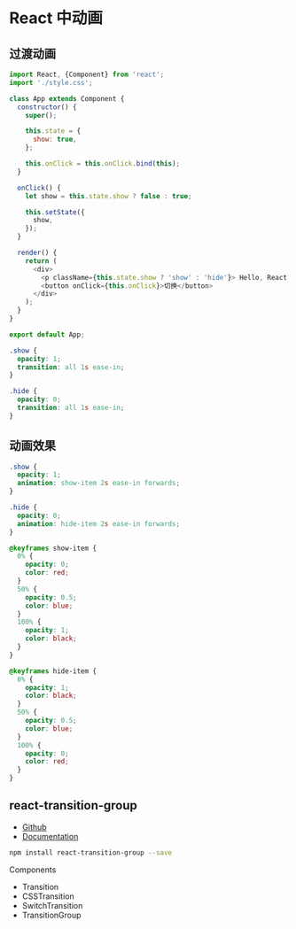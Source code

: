 # React 中动画

## 过渡动画

```js
import React, {Component} from 'react';
import './style.css';

class App extends Component {
  constructor() {
    super();

    this.state = {
      show: true,
    };

    this.onClick = this.onClick.bind(this);
  }

  onClick() {
    let show = this.state.show ? false : true;

    this.setState({
      show,
    });
  }

  render() {
    return (
      <div>
        <p className={this.state.show ? 'show' : 'hide'}> Hello, React !!!</p>
        <button onClick={this.onClick}>切换</button>
      </div>
    );
  }
}

export default App;
```

```css
.show {
  opacity: 1;
  transition: all 1s ease-in;
}

.hide {
  opacity: 0;
  transition: all 1s ease-in;
}
```

## 动画效果

```css
.show {
  opacity: 1;
  animation: show-item 2s ease-in forwards;
}

.hide {
  opacity: 0;
  animation: hide-item 2s ease-in forwards;
}

@keyframes show-item {
  0% {
    opacity: 0;
    color: red;
  }
  50% {
    opacity: 0.5;
    color: blue;
  }
  100% {
    opacity: 1;
    color: black;
  }
}

@keyframes hide-item {
  0% {
    opacity: 1;
    color: black;
  }
  50% {
    opacity: 0.5;
    color: blue;
  }
  100% {
    opacity: 0;
    color: red;
  }
}
```

## react-transition-group

- [Github](https://github.com/reactjs/react-transition-group)
- [Documentation](https://reactcommunity.org/react-transition-group/)

```bash
npm install react-transition-group --save
```

Components

- Transition
- CSSTransition
- SwitchTransition
- TransitionGroup

